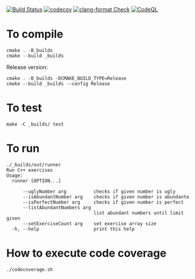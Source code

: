 [![Build Status](https://github.com/stringbasic/cpp-exercises/workflows/CI/badge.svg)](https://github.com/stringbasic/cpp-exercises/actions)
[![codecov](https://codecov.io/gh/stringbasic/cpp-exercises/branch/master/graph/badge.svg)](https://codecov.io/gh/stringbasic/cpp-exercises)
[![clang-format Check](https://github.com/stringbasic/cpp-exercises/actions/workflows/clang-format-check.yml/badge.svg)](https://github.com/stringbasic/cpp-exercises/actions/workflows/clang-format-check.yml)
[![CodeQL](https://github.com/stringbasic/cpp-exercises/actions/workflows/codeql-analysis.yml/badge.svg)](https://github.com/stringbasic/cpp-exercises/actions/workflows/codeql-analysis.yml)

# To compile

```
cmake . -B_builds
cmake --build _builds
```

Release version:
```
cmake . -B_builds -DCMAKE_BUILD_TYPE=Release
cmake --build _builds --config Release
```

# To test
```
make -C _builds/ test
```

# To run
```
./_builds/out/runner
Run C++ exercises
Usage:
  runner [OPTION...]

      --uglyNumber arg          checks if given number is ugly
      --isAbundantNumber arg    checks if given number is abundante
      --isPerfectNumber arg     checks if given number is perfect
      --listAbundantNumbers arg
                                list abundant numbers until limit given
      --setExerciseCount arg    set exercise array size
  -h, --help                    print this help

```

# How to execute code coverage
```
./codecoverage.sh
```


